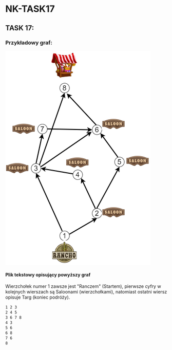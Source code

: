 # NK-TASK17

## TASK 17:

### Przykładowy graf: <br/>
[![N|Solid](https://github.com/tsorgu-bk/NK-TASK17/blob/main/examples/example_v2.png?raw=true)](https://github.com/tsorgu-bk/NK-TASK17/blob/main/examples/example_v2.png?raw=true)

#### Plik tekstowy opisujący powyższy graf

Wierzchołek numer 1 zawsze jest "Ranczem" (Startem), pierwsze cyfry w kolejnych wierszach są Saloonami (wierzchołkami), natomiast ostatni wiersz opisuje Targ (koniec podróży).<br/>
```shell
1 2 3
2 4 5
3 6 7 8
4 3
5 6
6 8
7 6
8
```